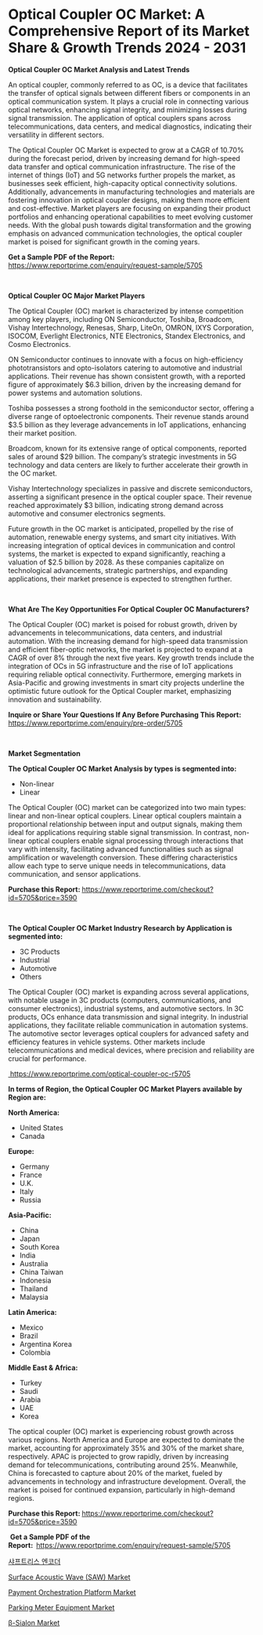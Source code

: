<p><h1>Optical Coupler OC Market: A Comprehensive Report of its Market Share & Growth Trends 2024 - 2031</h1></p><p><strong>Optical Coupler OC Market Analysis and Latest Trends</strong></p>
<p><p>An optical coupler, commonly referred to as OC, is a device that facilitates the transfer of optical signals between different fibers or components in an optical communication system. It plays a crucial role in connecting various optical networks, enhancing signal integrity, and minimizing losses during signal transmission. The application of optical couplers spans across telecommunications, data centers, and medical diagnostics, indicating their versatility in different sectors.</p><p>The Optical Coupler OC Market is expected to grow at a CAGR of 10.70% during the forecast period, driven by increasing demand for high-speed data transfer and optical communication infrastructure. The rise of the internet of things (IoT) and 5G networks further propels the market, as businesses seek efficient, high-capacity optical connectivity solutions. Additionally, advancements in manufacturing technologies and materials are fostering innovation in optical coupler designs, making them more efficient and cost-effective. Market players are focusing on expanding their product portfolios and enhancing operational capabilities to meet evolving customer needs. With the global push towards digital transformation and the growing emphasis on advanced communication technologies, the optical coupler market is poised for significant growth in the coming years.</p></p>
<p><strong>Get a Sample PDF of the Report:&nbsp;</strong> <a href="https://www.reportprime.com/enquiry/request-sample/5705">https://www.reportprime.com/enquiry/request-sample/5705</a></p>
<p>&nbsp;</p>
<p><strong>Optical Coupler OC Major Market Players</strong></p>
<p><p>The Optical Coupler (OC) market is characterized by intense competition among key players, including ON Semiconductor, Toshiba, Broadcom, Vishay Intertechnology, Renesas, Sharp, LiteOn, OMRON, IXYS Corporation, ISOCOM, Everlight Electronics, NTE Electronics, Standex Electronics, and Cosmo Electronics. </p><p>ON Semiconductor continues to innovate with a focus on high-efficiency phototransistors and opto-isolators catering to automotive and industrial applications. Their revenue has shown consistent growth, with a reported figure of approximately $6.3 billion, driven by the increasing demand for power systems and automation solutions.</p><p>Toshiba possesses a strong foothold in the semiconductor sector, offering a diverse range of optoelectronic components. Their revenue stands around $3.5 billion as they leverage advancements in IoT applications, enhancing their market position.</p><p>Broadcom, known for its extensive range of optical components, reported sales of around $29 billion. The company’s strategic investments in 5G technology and data centers are likely to further accelerate their growth in the OC market.</p><p>Vishay Intertechnology specializes in passive and discrete semiconductors, asserting a significant presence in the optical coupler space. Their revenue reached approximately $3 billion, indicating strong demand across automotive and consumer electronics segments.</p><p>Future growth in the OC market is anticipated, propelled by the rise of automation, renewable energy systems, and smart city initiatives. With increasing integration of optical devices in communication and control systems, the market is expected to expand significantly, reaching a valuation of $2.5 billion by 2028. As these companies capitalize on technological advancements, strategic partnerships, and expanding applications, their market presence is expected to strengthen further.</p></p>
<p>&nbsp;</p>
<p><strong>What Are The Key Opportunities For Optical Coupler OC Manufacturers?</strong></p>
<p><p>The Optical Coupler (OC) market is poised for robust growth, driven by advancements in telecommunications, data centers, and industrial automation. With the increasing demand for high-speed data transmission and efficient fiber-optic networks, the market is projected to expand at a CAGR of over 8% through the next five years. Key growth trends include the integration of OCs in 5G infrastructure and the rise of IoT applications requiring reliable optical connectivity. Furthermore, emerging markets in Asia-Pacific and growing investments in smart city projects underline the optimistic future outlook for the Optical Coupler market, emphasizing innovation and sustainability.</p></p>
<p><strong>Inquire or Share Your Questions If Any Before Purchasing This Report:</strong> <a href="https://www.reportprime.com/enquiry/pre-order/5705">https://www.reportprime.com/enquiry/pre-order/5705</a></p>
<p>&nbsp;</p>
<p><strong>Market Segmentation</strong></p>
<p><strong>The Optical Coupler OC Market Analysis by types is segmented into:</strong></p>
<p><ul><li>Non-linear</li><li>Linear</li></ul></p>
<p><p>The Optical Coupler (OC) market can be categorized into two main types: linear and non-linear optical couplers. Linear optical couplers maintain a proportional relationship between input and output signals, making them ideal for applications requiring stable signal transmission. In contrast, non-linear optical couplers enable signal processing through interactions that vary with intensity, facilitating advanced functionalities such as signal amplification or wavelength conversion. These differing characteristics allow each type to serve unique needs in telecommunications, data communication, and sensor applications.</p></p>
<p><strong>Purchase this Report:&nbsp;</strong><a href="https://www.reportprime.com/checkout?id=5705&price=3590">https://www.reportprime.com/checkout?id=5705&price=3590</a></p>
<p>&nbsp;</p>
<p><strong>The Optical Coupler OC Market Industry Research by Application is segmented into:</strong></p>
<p><ul><li>3C Products</li><li>Industrial</li><li>Automotive</li><li>Others</li></ul></p>
<p><p>The Optical Coupler (OC) market is expanding across several applications, with notable usage in 3C products (computers, communications, and consumer electronics), industrial systems, and automotive sectors. In 3C products, OCs enhance data transmission and signal integrity. In industrial applications, they facilitate reliable communication in automation systems. The automotive sector leverages optical couplers for advanced safety and efficiency features in vehicle systems. Other markets include telecommunications and medical devices, where precision and reliability are crucial for performance.</p></p>
<p><a href="https://www.reportprime.com/optical-coupler-oc-r5705">&nbsp;https://www.reportprime.com/optical-coupler-oc-r5705</a></p>
<p><strong>In terms of Region, the Optical Coupler OC Market Players available by Region are:</strong></p>
<p>
    <p> <strong> North America: </strong>
        <ul>
            <li>United States</li>
            <li>Canada</li>
        </ul>
        </p> 
    <p> <strong> Europe: </strong>
        <ul>
            <li>Germany</li>
            <li>France</li>
            <li>U.K.</li>
            <li>Italy</li>
            <li>Russia</li>
        </ul>
        </p> 
    <p> <strong> Asia-Pacific: </strong>
        <ul>
            <li>China</li>
            <li>Japan</li>
            <li>South Korea</li>
            <li>India</li>
            <li>Australia</li>
            <li>China Taiwan</li>
            <li>Indonesia</li>
            <li>Thailand</li>
            <li>Malaysia</li>
        </ul>
        </p> 
    <p> <strong> Latin America: </strong>
        <ul>
            <li>Mexico</li>
            <li>Brazil</li>
            <li>Argentina Korea</li>
            <li>Colombia</li>
        </ul>
        </p> 
    <p> <strong> Middle East & Africa: </strong>
        <ul>
            <li>Turkey</li>
            <li>Saudi</li>
            <li>Arabia</li>
            <li>UAE</li>
            <li>Korea</li>
        </ul>
    </p>
    </p>
<p><p>The optical coupler (OC) market is experiencing robust growth across various regions. North America and Europe are expected to dominate the market, accounting for approximately 35% and 30% of the market share, respectively. APAC is projected to grow rapidly, driven by increasing demand for telecommunications, contributing around 25%. Meanwhile, China is forecasted to capture about 20% of the market, fueled by advancements in technology and infrastructure development. Overall, the market is poised for continued expansion, particularly in high-demand regions.</p></p>
<p><strong>Purchase this Report: </strong><a href="https://www.reportprime.com/checkout?id=5705&price=3590">https://www.reportprime.com/checkout?id=5705&price=3590</a></p>
<p>&nbsp;<strong>Get a Sample PDF of the Report:&nbsp;&nbsp;</strong><a href="https://www.reportprime.com/enquiry/request-sample/5705">https://www.reportprime.com/enquiry/request-sample/5705</a></p>
<p><strong></strong></p>
<p><p><a href="https://medium.com/@sheldondtickinson9867/%EC%83%A4%ED%94%84%EB%A6%AC%EC%8A%A4-%EC%9D%B8%EC%BD%94%EB%8D%94-%EC%8B%9C%EC%9E%A5-%EC%A1%B0%EC%82%AC-%EB%B3%B4%EA%B3%A0%EC%84%9C%EC%97%90%EB%8A%94-2024%EB%85%84%EB%B6%80%ED%84%B0-2031%EB%85%84%EA%B9%8C%EC%A7%80-10-%EC%97%B0%ED%8F%89%EA%B7%A0-%EC%84%B1%EC%9E%A5%EB%A5%A0-cagr-%EB%A1%9C-%EC%98%88%EC%B8%A1%EB%90%9C-%EC%8B%9C%EC%9E%A5-%EA%B7%9C%EB%AA%A8-%EC%A0%90%EC%9C%A0%EC%9C%A8-%EB%B0%8F-%EC%84%B1%EC%9E%A5%EB%A5%A0-%EB%B6%84%EC%84%9D%EC%9D%B4-%ED%8F%AC%ED%95%A8%EB%90%98%EC%96%B4-%EC%9E%88%EC%8A%B5%EB%8B%88%EB%8B%A4-7f05028c6715">샤프트리스 엔코더</a></p><p><a href="https://issuu.com/reportprime-2/docs/surface-acoustic-wave-saw-market-si_99d34a3c533d38">Surface Acoustic Wave (SAW) Market</a></p><p><a href="https://www.linkedin.com/pulse/payment-orchestration-platform-market-evolution-global-trends-gqaff?trackingId=QNHPUmSAQR%2BK78xSt5yjwQ%3D%3D">Payment Orchestration Platform Market</a></p><p><a href="https://medium.com/@dorothybrooks53/global-parking-meter-equipment-market-sector-2024-2031-market-metrics-and-market-strategic-01c21b6a688a">Parking Meter Equipment Market</a></p><p><a href="https://issuu.com/reportprime-2/docs/b-sialon-market-size-2030.pptx_965a020c52d0b5">β-Sialon Market</a></p></p>